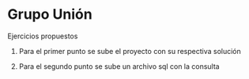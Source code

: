 # Grupo Unión

Ejercicios propuestos

1. Para el primer punto se sube el proyecto con su respectiva solución

2. Para el segundo punto se sube un archivo sql con la consulta
